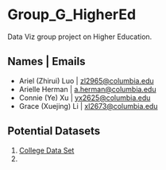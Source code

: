 # Group_G_HigherEd
Data Viz group project on Higher Education.

## Names | Emails
- Ariel (Zhirui) Luo | zl2965@columbia.edu
- Arielle Herman | a.herman@columbia.edu
- Connie (Ye) Xu | yx2625@columbia.edu
- Grace (Xuejing) Li | xl2673@columbia.edu

## Potential Datasets
1. [College Data Set](https://collegescorecard.ed.gov/)
2. 
